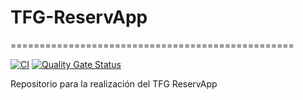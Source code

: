 # TFG-ReservApp
=================================================

[![CI](https://github.com/AhmadMarPas/TFG-ReservApp/workflows/CI/badge.svg)](https://github.com/AhmadMarPas/TFG-ReservApp/actions?query=workflow%3ASonarQube)
[![Quality Gate Status](https://sonarcloud.io/api/project_badges/measure?project=ReservApp&metric=alert_status&token=e4b031bbfe58f2fd43281031c769da93e80c6bd2)](https://sonarcloud.io/summary/new_code?id=ReservApp)

Repositorio para la realización del TFG ReservApp
